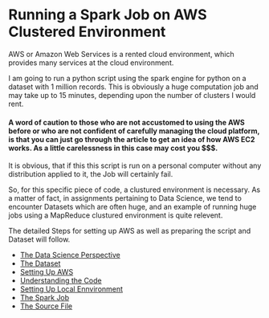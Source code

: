 # Running a Spark Job on AWS Clustered Environment

AWS or Amazon Web Services is a rented cloud environment, which provides many services at the cloud environment. 

I am going to run a python script using the spark engine for python on a dataset with 1 million records.
This is obviously a huge computation job and may take up to 15 minutes, depending upon the number of clusters I would rent.

#### A word of caution to those who are not accustomed to using the AWS before or who are not confident of carefully managing the cloud platform, is that you can just go through the article to get an idea of how AWS EC2 works. As a little carelessness in this case may cost you $$$. 

It is obvious, that if this this script is run on a personal computer without any distribution applied to it, the Job will certainly fail. 

So, for this specific piece of code, a clustured environment is necessary. As a matter of fact, in assignments pertaining to Data Science, we tend to encounter Datasets which are often huge, and an example of running huge jobs using a MapReduce clustured environment is quite relevent.

The detailed Steps for setting up AWS as well as preparing the script and Dataset will follow.

- [The Data Science Perspective](the-prespective.md)
- [The Dataset](the-dataset.md)
- [Setting Up AWS](aws-setup.md)
- [Understanding the Code](the-code.md)
- [Setting Up Local Ennvironment](local-setup.md)
- [The Spark Job](spark-job.md)
- [The Source File](same-movies.py)

